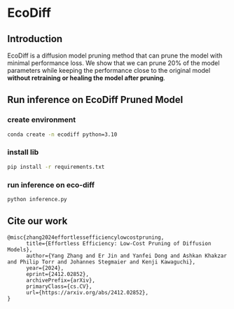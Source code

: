# EcoDiff

## Introduction
EcoDiff is a diffusion model pruning method that can prune the model with minimal performance loss. We show that we can prune 20% of the model parameters while keeping the performance close to the original model **without retraining or healing the model after pruning**.

## Run inference on EcoDiff Pruned Model
### create environment
```bash
conda create -n ecodiff python=3.10
```

### install lib
```bash
pip install -r requirements.txt
```

### run inference on eco-diff
```bash
python inference.py
```

## Cite our work
```
@misc{zhang2024effortlessefficiencylowcostpruning,
      title={Effortless Efficiency: Low-Cost Pruning of Diffusion Models}, 
      author={Yang Zhang and Er Jin and Yanfei Dong and Ashkan Khakzar and Philip Torr and Johannes Stegmaier and Kenji Kawaguchi},
      year={2024},
      eprint={2412.02852},
      archivePrefix={arXiv},
      primaryClass={cs.CV},
      url={https://arxiv.org/abs/2412.02852}, 
}
```